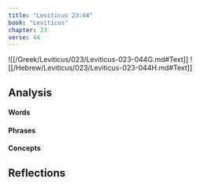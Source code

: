 ```yaml
---
title: "Leviticus 23:44"
book: "Leviticus"
chapter: 23
verse: 44
---
```

![[/Greek/Leviticus/023/Leviticus-023-044G.md#Text]]
![[/Hebrew/Leviticus/023/Leviticus-023-044H.md#Text]]

## Analysis

#### Words

#### Phrases

#### Concepts

## Reflections
